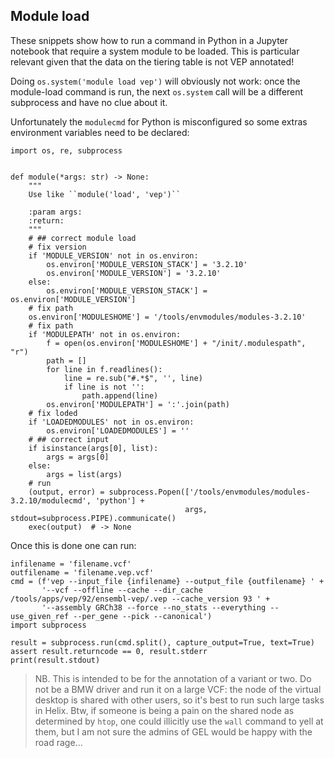 ## Module load

These snippets show how to run a command in Python in a Jupyter notebook that require a system module to be loaded.
This is particular relevant given that the data on the tiering table is not VEP annotated!

Doing `os.system('module load vep')` will obviously not work: once the module-load command is run, the next `os.system`
call will be a different subprocess and have no clue about it.

Unfortunately the `modulecmd` for Python is misconfigured so some extras environment variables need to be declared:

```python3
import os, re, subprocess


def module(*args: str) -> None:
    """
    Use like ``module('load', 'vep')``

    :param args:
    :return:
    """
    # ## correct module load
    # fix version
    if 'MODULE_VERSION' not in os.environ:
        os.environ['MODULE_VERSION_STACK'] = '3.2.10'
        os.environ['MODULE_VERSION'] = '3.2.10'
    else:
        os.environ['MODULE_VERSION_STACK'] = os.environ['MODULE_VERSION']
    # fix path
    os.environ['MODULESHOME'] = '/tools/envmodules/modules-3.2.10'
    # fix path
    if 'MODULEPATH' not in os.environ:
        f = open(os.environ['MODULESHOME'] + "/init/.modulespath", "r")
        path = []
        for line in f.readlines():
            line = re.sub("#.*$", '', line)
            if line is not '':
                path.append(line)
        os.environ['MODULEPATH'] = ':'.join(path)
    # fix loded
    if 'LOADEDMODULES' not in os.environ:
        os.environ['LOADEDMODULES'] = ''
    # ## correct input
    if isinstance(args[0], list):
        args = args[0]
    else:
        args = list(args)
    # run
    (output, error) = subprocess.Popen(['/tools/envmodules/modules-3.2.10/modulecmd', 'python'] +
                                       args, stdout=subprocess.PIPE).communicate()
    exec(output)  # -> None
```

Once this is done one can run:

```python3
infilename = 'filename.vcf'
outfilename = 'filename.vep.vcf'
cmd = (f'vep --input_file {infilename} --output_file {outfilename} ' +
       '--vcf --offline --cache --dir_cache /tools/apps/vep/92/ensembl-vep/.vep --cache_version 93 ' +
       '--assembly GRCh38 --force --no_stats --everything --use_given_ref --per_gene --pick --canonical')
import subprocess

result = subprocess.run(cmd.split(), capture_output=True, text=True)
assert result.returncode == 0, result.stderr
print(result.stdout)
```

> NB. This is intended to be for the annotation of a variant or two. Do not be a BMW driver and run it on a large VCF:
> the node of the virtual desktop is shared with other users, so it's best to run such large tasks in Helix.
> Btw, if someone is being a pain on the shared node as determined by `htop`,
> one could illicitly use the `wall` command to yell at them, but I am not sure the admins of GEL 
> would be happy with the road rage...


